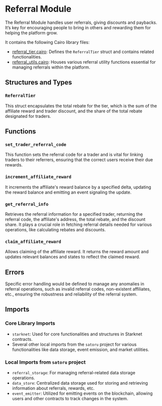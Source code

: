 # Referral Module

The Referral Module handles user referrals, giving discounts and paybacks. It’s key for encouraging people to bring in others and rewarding them for helping the platform grow.

It contains the following Cairo library files:

- [referral_tier.cairo](https://github.com/keep-starknet-strange/satoru/blob/main/src/referral/referral_tier.cairo): Defines the `ReferralTier` struct and contains related functionalities.
- [referral_utils.cairo](https://github.com/keep-starknet-strange/satoru/blob/main/src/referral/referral_utils.cairo): Houses various referral utility functions essential for managing referrals within the platform.

## Structures and Types

### `ReferralTier`
This struct encapsulates the total rebate for the tier, which is the sum of the affiliate reward and trader discount, and the share of the total rebate designated for traders.

## Functions

### `set_trader_referral_code`
This function sets the referral code for a trader and is vital for linking traders to their referrers, ensuring that the correct users receive their due rewards.

### `increment_affiliate_reward`
It increments the affiliate's reward balance by a specified delta, updating the reward balance and emitting an event signaling the update.

### `get_referral_info`
Retrieves the referral information for a specified trader, returning the referral code, the affiliate's address, the total rebate, and the discount share. It plays a crucial role in fetching referral details needed for various operations, like calculating rebates and discounts.

### `claim_affiliate_reward`
Allows claiming of the affiliate reward. It returns the reward amount and updates relevant balances and states to reflect the claimed reward.

## Errors

Specific error handling would be defined to manage any anomalies in referral operations, such as invalid referral codes, non-existent affiliates, etc., ensuring the robustness and reliability of the referral system.

## Imports

### Core Library Imports
- `starknet`: Used for core functionalities and structures in Starknet contracts.
- Several other local imports from the `satoru` project for various functionalities like data storage, event emission, and market utilities.

### Local Imports from `satoru` project
- `referral_storage`: For managing referral-related data storage operations.
- `data_store`: Centralized data storage used for storing and retrieving information about referrals, rewards, etc.
- `event_emitter`: Utilized for emitting events on the blockchain, allowing users and other contracts to track changes in the system.
